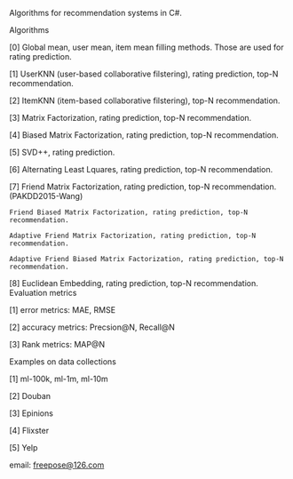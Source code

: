 Algorithms for recommendation systems in C#.

Algorithms

[0] Global mean, user mean, item mean filling methods. Those are used for rating prediction.

[1] UserKNN (user-based collaborative filstering), rating prediction, top-N recommendation.

[2] ItemKNN (item-based collaborative filstering), top-N recommendation.

[3] Matrix Factorization, rating prediction, top-N recommendation.

[4] Biased Matrix Factorization, rating prediction, top-N recommendation.

[5] SVD++, rating prediction.

[6] Alternating Least Lquares, rating prediction, top-N recommendation.

[7] Friend Matrix Factorization, rating prediction, top-N recommendation. (PAKDD2015-Wang)

    Friend Biased Matrix Factorization, rating prediction, top-N recommendation.
    
    Adaptive Friend Matrix Factorization, rating prediction, top-N recommendation.
    
    Adaptive Friend Biased Matrix Factorization, rating prediction, top-N recommendation.

[8] Euclidean Embedding, rating prediction, top-N recommendation.
    
Evaluation metrics

[1] error metrics: MAE, RMSE

[2] accuracy metrics: Precsion@N, Recall@N

[3] Rank metrics: MAP@N

Examples on data collections

[1] ml-100k, ml-1m, ml-10m

[2] Douban

[3] Epinions

[4] Flixster

[5] Yelp


email: freepose@126.com

